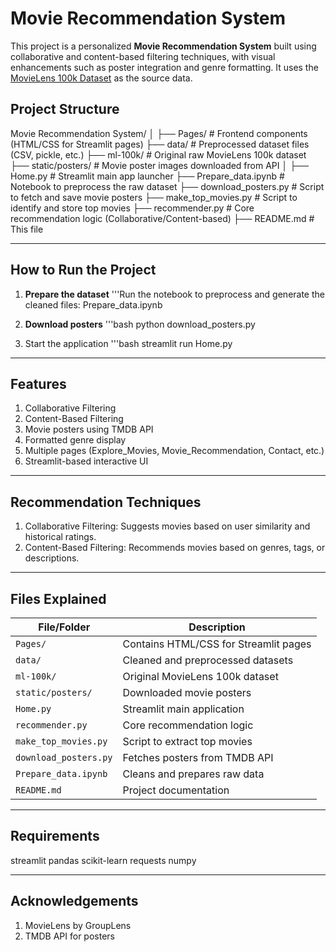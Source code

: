 # Movie Recommendation System

This project is a personalized **Movie Recommendation System** built using collaborative and content-based filtering techniques, with visual enhancements such as poster integration and genre formatting. It uses the [MovieLens 100k Dataset](https://grouplens.org/datasets/movielens/100k/) as the source data.

## Project Structure

Movie Recommendation System/
│
├── Pages/ # Frontend components (HTML/CSS for Streamlit pages)
├── data/ # Preprocessed dataset files (CSV, pickle, etc.)
├── ml-100k/ # Original raw MovieLens 100k dataset
├── static/posters/ # Movie poster images downloaded from API
│
├── Home.py # Streamlit main app launcher
├── Prepare_data.ipynb # Notebook to preprocess the raw dataset
├── download_posters.py # Script to fetch and save movie posters
├── make_top_movies.py # Script to identify and store top movies
├── recommender.py # Core recommendation logic (Collaborative/Content-based)
├── README.md # This file

---

## How to Run the Project

1. **Prepare the dataset**
   '''Run the notebook to preprocess and generate the cleaned files:
   Prepare_data.ipynb
   
2. **Download posters**
   '''bash
   python download_posters.py

3. Start the application
   '''bash
   streamlit run Home.py
---

## Features
1. Collaborative Filtering
2. Content-Based Filtering
3. Movie posters using TMDB API
4. Formatted genre display
5. Multiple pages (Explore_Movies, Movie_Recommendation, Contact, etc.)
6. Streamlit-based interactive UI

---

## Recommendation Techniques
1. Collaborative Filtering: Suggests movies based on user similarity and historical ratings.
2. Content-Based Filtering: Recommends movies based on genres, tags, or descriptions.

---
## Files Explained

| File/Folder           | Description |
|-----------------------|-------------|
| `Pages/`              | Contains HTML/CSS for Streamlit pages |
| `data/`               | Cleaned and preprocessed datasets |
| `ml-100k/`            | Original MovieLens 100k dataset |
| `static/posters/`     | Downloaded movie posters |
| `Home.py`             | Streamlit main application |
| `recommender.py`      | Core recommendation logic |
| `make_top_movies.py`  | Script to extract top movies |
| `download_posters.py` | Fetches posters from TMDB API |
| `Prepare_data.ipynb`  | Cleans and prepares raw data |
| `README.md`           | Project documentation |

---

## Requirements

streamlit
pandas
scikit-learn
requests
numpy

---

## Acknowledgements

1. MovieLens by GroupLens
2. TMDB API for posters





